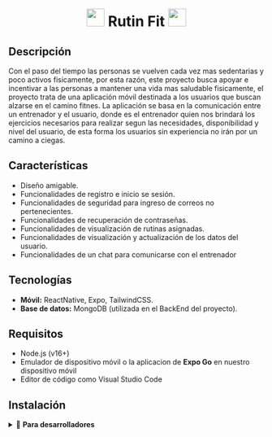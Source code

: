 <h1 align='center' items='center'>
  <img src='https://github.com/user-attachments/assets/0c92a49a-c124-4795-ab56-24193f9e4585' height='35px' >
  Rutin Fit
  <img src='https://github.com/user-attachments/assets/0c92a49a-c124-4795-ab56-24193f9e4585' height='35px' >
</h1>

## Descripción
Con el paso del tiempo las personas se vuelven cada vez mas sedentarias y poco activos fisicamente, por esta razón, este proyecto busca apoyar e incentivar a las personas a mantener una vida mas saludable 
fisicamente, el proyecto trata de una aplicación móvil destinada a los usuarios que buscan alzarse en el camino fitnes.
La aplicación se basa en la comunicación entre un entrenador y el usuario, donde es el entrenador quien nos brindará los ejercicios necesarios para realizar segun las necesidades, disponibilidad y nivel del 
usuario, de esta forma los usuarios sin experiencia no irán por un camino a ciegas.

## Características
- Diseño amigable.
- Funcionalidades de registro e inicio se sesión.
- Funcionalidades de seguridad para ingreso de correos no pertenecientes.
- Funcionalidades de recuperación de contraseñas.
- Funcionalidades de visualización de rutinas asignadas.
- Funcionalidades de visualización y actualización de los datos del usuario.
- Funcionalidades de un chat para comunicarse con el entrenador

## Tecnologías
- **Móvil:** ReactNative, Expo, TailwindCSS.
- **Base de datos:** MongoDB (utilizada en el BackEnd del proyecto).

## Requisitos
- Node.js (v16+)
- Emulador de dispositivo móvil o la aplicacion de **Expo Go** en nuestro dispositivo móvil
- Editor de código como Visual Studio Code

## Instalación
<details>
  <summary>🔧 <strong>Para desarrolladores</strong></summary>
  
  1. **Clonar el repositorio**  
     ```bash
     git clone "https://github.com/Dustin1904/RutinFit.git"
     ```

  2. **Navegar al directorio donde se hizo la clonación**  
     ```bash
     cd RutinFit
     ```

  3. **Instalar las dependencias necesarias**  
     ```bash
     npm install
     ```

  4. **Iniciar el proyecto**  
     ```bash
     npx expo start
     ```

  5. **Escanear el código QR**  
     En la terminal aparecerá un código QR, que se puede escanear mediante la aplicación **Expo Go**. Como alternativa, puedes usar un emulador.

</details>




